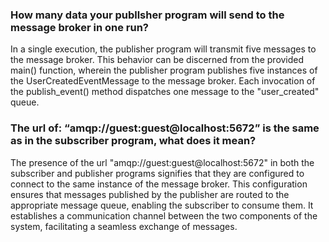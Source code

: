 ### How many data your publlsher program will send to the message broker in one run?
In a single execution, the publisher program will transmit five messages to the message broker. This behavior can be discerned from the provided main() function, wherein the publisher program publishes five instances of the UserCreatedEventMessage to the message broker. Each invocation of the publish_event() method dispatches one message to the "user_created" queue.

### The url of: “amqp://guest:guest@localhost:5672” is the same as in the subscriber program, what does it mean?
The presence of the url "amqp://guest:guest@localhost:5672" in both the subscriber and publisher programs signifies that they are configured to connect to the same instance of the message broker. This configuration ensures that messages published by the publisher are routed to the appropriate message queue, enabling the subscriber to consume them. It establishes a communication channel between the two components of the system, facilitating a seamless exchange of messages.